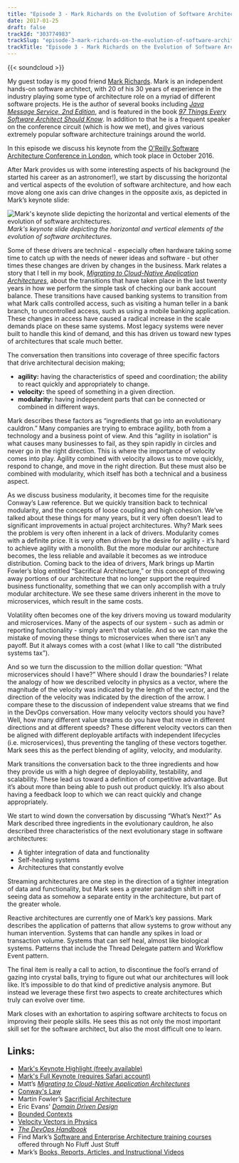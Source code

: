 ```yaml
---
title: "Episode 3 - Mark Richards on the Evolution of Software Architecture"
date: 2017-01-25
draft: false
trackId: "303774983"
trackSlug: "episode-3-mark-richards-on-the-evolution-of-software-architecture"
trackTitle: "Episode 3 - Mark Richards on the Evolution of Software Architecture"
---
```


{{< soundcloud >}}

My guest today is my good friend [Mark Richards](http://wmrichards.com/). Mark is an independent hands-on software architect, with 20 of his 30 years of experience in the industry playing some type of architecture role on a myriad of different software projects. He is the author of several books including _[Java Message Service, 2nd Edition](http://shop.oreilly.com/product/9780596522056.do)_, and is featured in the book _[97 Things Every Software Architect Should Know](http://shop.oreilly.com/product/9780596522704.do)_. In addition to that he is a frequent speaker on the conference circuit (which is how we met), and gives various extremely popular software architecture trainings around the world.

In this episode we discuss his keynote from the [O'Reilly Software Architecture Conference in London](https://conferences.oreilly.com/software-architecture/engineering-business-eu), which took place in October 2016.

After Mark provides us with some interesting aspects of his background (he started his career as an astronomer!), we start by discussing the horizontal and vertical aspects of the evolution of software architecture, and how each move along one axis can drive changes in the opposite axis, as depicted in Mark’s keynote slide:

![Mark's keynote slide depicting the horizontal and vertical elements of the evolution of software architectures.](/images/evolution_of_sa_slide.jpg)
_Mark's keynote slide depicting the horizontal and vertical elements of the evolution of software architectures._

Some of these drivers are technical - especially often hardware taking some time to catch up with the needs of newer ideas and software - but other times these changes are driven by changes in the business. Mark relates a story that I tell in my book, _[Migrating to Cloud-Native Application Architectures](http://www.oreilly.com/programming/free/migrating-cloud-native-application-architectures.csp)_, about the transitions that have taken place in the last twenty years in how we perform the simple task of checking our bank account balance. These transitions have caused banking systems to transition from what Mark calls controlled access, such as visiting a human teller in a bank branch, to uncontrolled access, such as using a mobile banking application. These changes in access have caused a radical increase in the scale demands place on these same systems. Most legacy systems were never built to handle this kind of demand, and this has driven us toward new types of architectures that scale much better.

The conversation then transitions into coverage of three specific factors that drive architectural decision making;

* **agility:** having the characteristics of speed and coordination; the ability to react quickly and appropriately to change.
* **velocity:** the speed of something in a given direction.
* **modularity:** having independent parts that can be connected or combined in different ways.

Mark describes these factors as “ingredients that go into an evolutionary cauldron.” Many companies are trying to embrace agility, both from a technology and a business point of view. And this “agility in isolation” is what causes many businesses to fail, as they spin rapidly in circles and never go in the right direction. This is where the importance of velocity comes into play. Agility combined with velocity allows us to move quickly, respond to change, and move in the right direction. But these must also be combined with modularity, which itself has both a technical and a business aspect. 

As we discuss business modularity, it becomes time for the requisite Conway’s Law reference. But we quickly transition back to technical modularity, and the concepts of loose coupling and high cohesion. We’ve talked about these things for many years, but it very often doesn’t lead to significant improvements in actual project architectures. Why? Mark sees the problem is very often inherent in a lack of drivers. Modularity comes with a definite price. It is very often driven by the desire for agility - it’s hard to achieve agility with a monolith. But the more modular our architecture becomes, the less reliable and available it becomes as we introduce distribution. Coming back to the idea of drivers, Mark brings up Martin Fowler’s blog entitled “Sacrifical Architecture,” or this concept of throwing away portions of our architecture that no longer support the required business functionality, something that we can only accomplish with a truly modular architecture. We see these same drivers inherent in the move to microservices, which result in the same costs. 

Volatility often becomes one of the key drivers moving us toward modularity and microservices. Many of the aspects of our system - such as admin or reporting functionality - simply aren’t that volatile. And so we can make the mistake of moving these things to microservices when there isn’t any payoff. But it always comes with a cost (what I like to call “the distributed systems tax”).

And so we turn the discussion to the million dollar question: “What microservices should I have?” Where should I draw the boundaries? I relate the analogy of how we described velocity in physics as a vector, where the magnitude of the velocity was indicated by the length of the vector, and the direction of the velocity was indicated by the direction of the arrow. I compare these to the discussion of independent value streams that we find in the DevOps conversation. How many velocity vectors should you have? Well, how many different value streams do you have that move in different directions and at different speeds? These different velocity vectors can then be aligned with different deployable artifacts with independent lifecycles (i.e. microservices), thus preventing the tangling of these vectors together. Mark sees this as the perfect blending of agility, velocity, and modularity.

Mark transitions the conversation back to the three ingredients and how they provide us with a high degree of deployability, testability, and scalability. These lead us toward a definition of competitive advantage. But it’s about more than being able to push out product quickly. It’s also about having a feedback loop to which we can react quickly and change appropriately. 

We start to wind down the conversation by discussing “What’s Next?” As Mark described three ingredients in the evolutionary cauldron, he also described three characteristics of the next evolutionary stage in software architectures:

* A tighter integration of data and functionality
* Self-healing systems
* Architectures that constantly evolve

Streaming architectures are one step in the direction of a tighter integration of data and functionality, but Mark sees a greater paradigm shift in not seeing data as somehow a separate entity in the architecture, but part of the greater whole.

Reactive architectures are currently one of Mark’s key passions. Mark describes the application of patterns that allow systems to grow without any human intervention. Systems that can handle any spikes in load or transaction volume. Systems that can self heal, almost like biological systems. Patterns that include the Thread Delegate pattern and Workflow Event pattern.

The final item is really a call to action, to discontinue the fool’s errand of gazing into crystal balls, trying to figure out what our architectures will look like. It’s impossible to do that kind of predictive analysis anymore. But instead we leverage these first two aspects to create architectures which truly can evolve over time. 

Mark closes with an exhortation to aspiring software architects to focus on improving their people skills. He sees this as not only the most important skill set for the software architect, but also the most difficult one to learn.

## Links:

* [Mark's Keynote Highlight (freely available)](https://www.oreilly.com/ideas/the-evolution-of-software-architecture)
* [Mark's Full Keynote (requires Safari account)](https://www.safaribooksonline.com/library/view/oreilly-software-architecture/9781491958490/video283150.html)
* Matt’s _[Migrating to Cloud-Native Application Architectures](https://www.safaribooksonline.com/library/view/oreilly-software-architecture/9781491958490/video283150.html)_
* [Conway's Law](http://www.melconway.com/Home/Conways_Law.html)
* Martin Fowler’s [Sacrificial Architecture](https://martinfowler.com/bliki/SacrificialArchitecture.html)
* Eric Evans' _[Domain Driven Design](https://www.amazon.com/Domain-Driven-Design-Tackling-Complexity-Software/dp/0321125215)_
* [Bounded Contexts](https://martinfowler.com/bliki/BoundedContext.html)
* [Velocity Vectors in Physics](https://en.wikipedia.org/wiki/Velocity)
* _[The DevOps Handbook](http://itrevolution.com/devops-handbook)_
* Find Mark’s [Software and Enterprise Architecture training courses](https://nofluffjuststuff.com/n/training/schedule) offered through No Fluff Just Stuff
* Mark’s [Books, Reports, Articles, and Instructional Videos](http://wmrichards.com/published-articles.html)